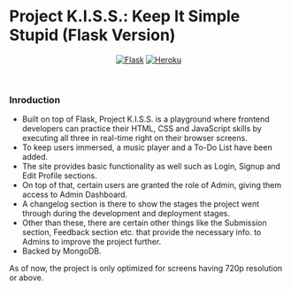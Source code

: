 # Project K.I.S.S.: Keep It Simple Stupid (Flask Version)

<div align = "center">

[![Flask](https://img.shields.io/badge/Flask-white?style=flat-square)](https://flask.palletsprojects.com/en/2.0.x/)
[![Heroku](https://img.shields.io/badge/Project(Heroku)-pink?style=flat-square)](https://projectkiss.herokuapp.com/)
</div><br>

### Inroduction

- Built on top of Flask, Project K.I.S.S. is a playground where frontend developers can practice their HTML, CSS and JavaScript skills by executing all three in real-time right on their browser screens.
- To keep users immersed, a music player and a To-Do List have been added.
- The site provides basic functionality as well such as Login, Signup and Edit Profile sections.
- On top of that, certain users are granted the role of Admin, giving them access to Admin Dashboard.
- A changelog section is there to show the stages the project went through during the development and deployment stages.
- Other than these, there are certain other things like the Submission section, Feedback section etc. that provide the necessary info. to Admins to improve the project further.
- Backed by MongoDB.

As of now, the project is only optimized for screens having 720p resolution or above.
